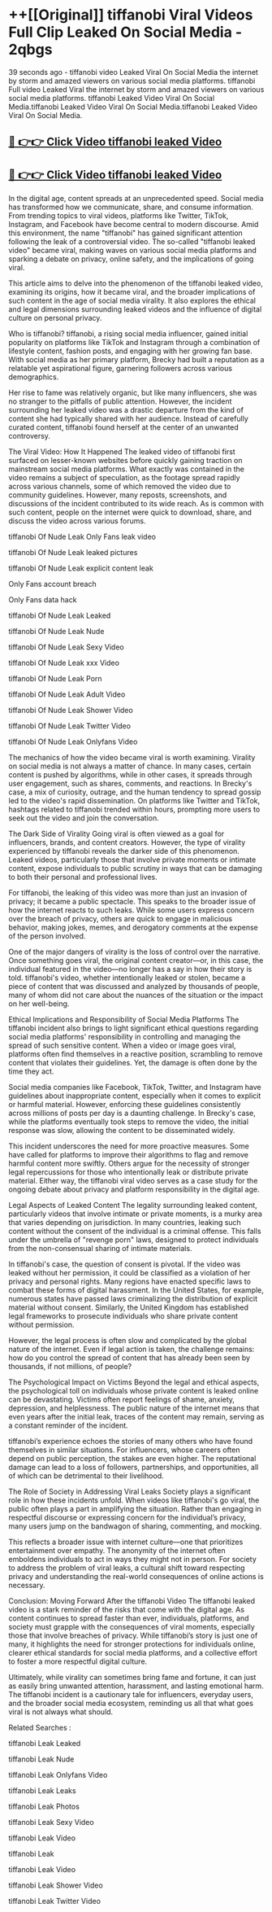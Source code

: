 # ++[[Original]] tiffanobi Viral Videos Full Clip Leaked On Social Media - 2qbgs<br>

39 seconds ago - tiffanobi video Leaked Viral On Social Media the internet by storm and amazed viewers on various social media platforms.
tiffanobi Full video Leaked Viral the internet by storm and amazed viewers on various social media platforms. tiffanobi Leaked Video Viral On Social Media.tiffanobi Leaked Video Viral On Social Media.tiffanobi Leaked Video Viral On Social Media.<br>


## [🔴 👉👉 Click Video tiffanobi leaked Video ](https://onlyclips.site?title=tiffanobi&ref=git)

## [🔴 👉👉 Click Video tiffanobi leaked Video ](https://onlyclips.site?title=tiffanobi&ref=git)

In the digital age, content spreads at an unprecedented speed. Social media has transformed how we communicate, share, and consume information. From trending topics to viral videos, platforms like Twitter, TikTok, Instagram, and Facebook have become central to modern discourse. Amid this environment, the name "tiffanobi" has gained significant attention following the leak of a controversial video. The so-called "tiffanobi leaked video" became viral, making waves on various social media platforms and sparking a debate on privacy, online safety, and the implications of going viral.

This article aims to delve into the phenomenon of the tiffanobi leaked video, examining its origins, how it became viral, and the broader implications of such content in the age of social media virality. It also explores the ethical and legal dimensions surrounding leaked videos and the influence of digital culture on personal privacy.

Who is tiffanobi?
tiffanobi, a rising social media influencer, gained initial popularity on platforms like TikTok and Instagram through a combination of lifestyle content, fashion posts, and engaging with her growing fan base. With social media as her primary platform, Brecky had built a reputation as a relatable yet aspirational figure, garnering followers across various demographics.

Her rise to fame was relatively organic, but like many influencers, she was no stranger to the pitfalls of public attention. However, the incident surrounding her leaked video was a drastic departure from the kind of content she had typically shared with her audience. Instead of carefully curated content, tiffanobi found herself at the center of an unwanted controversy.

The Viral Video: How It Happened
The leaked video of tiffanobi first surfaced on lesser-known websites before quickly gaining traction on mainstream social media platforms. What exactly was contained in the video remains a subject of speculation, as the footage spread rapidly across various channels, some of which removed the video due to community guidelines. However, many reposts, screenshots, and discussions of the incident contributed to its wide reach. As is common with such content, people on the internet were quick to download, share, and discuss the video across various forums.

tiffanobi Of Nude Leak Only Fans leak video

tiffanobi Of Nude Leak leaked pictures

tiffanobi Of Nude Leak explicit content leak

Only Fans account breach

Only Fans data hack

tiffanobi Of Nude Leak Leaked

tiffanobi Of Nude Leak Nude

tiffanobi Of Nude Leak Sexy Video

tiffanobi Of Nude Leak xxx Video

tiffanobi Of Nude Leak Porn

tiffanobi Of Nude Leak Adult Video

tiffanobi Of Nude Leak Shower Video

tiffanobi Of Nude Leak Twitter Video

tiffanobi Of Nude Leak Onlyfans Video

The mechanics of how the video became viral is worth examining. Virality on social media is not always a matter of chance. In many cases, certain content is pushed by algorithms, while in other cases, it spreads through user engagement, such as shares, comments, and reactions. In Brecky's case, a mix of curiosity, outrage, and the human tendency to spread gossip led to the video's rapid dissemination. On platforms like Twitter and TikTok, hashtags related to tiffanobi trended within hours, prompting more users to seek out the video and join the conversation.

The Dark Side of Virality
Going viral is often viewed as a goal for influencers, brands, and content creators. However, the type of virality experienced by tiffanobi reveals the darker side of this phenomenon. Leaked videos, particularly those that involve private moments or intimate content, expose individuals to public scrutiny in ways that can be damaging to both their personal and professional lives.

For tiffanobi, the leaking of this video was more than just an invasion of privacy; it became a public spectacle. This speaks to the broader issue of how the internet reacts to such leaks. While some users express concern over the breach of privacy, others are quick to engage in malicious behavior, making jokes, memes, and derogatory comments at the expense of the person involved.

One of the major dangers of virality is the loss of control over the narrative. Once something goes viral, the original content creator—or, in this case, the individual featured in the video—no longer has a say in how their story is told. tiffanobi's video, whether intentionally leaked or stolen, became a piece of content that was discussed and analyzed by thousands of people, many of whom did not care about the nuances of the situation or the impact on her well-being.

Ethical Implications and Responsibility of Social Media Platforms
The tiffanobi incident also brings to light significant ethical questions regarding social media platforms' responsibility in controlling and managing the spread of such sensitive content. When a video or image goes viral, platforms often find themselves in a reactive position, scrambling to remove content that violates their guidelines. Yet, the damage is often done by the time they act.

Social media companies like Facebook, TikTok, Twitter, and Instagram have guidelines about inappropriate content, especially when it comes to explicit or harmful material. However, enforcing these guidelines consistently across millions of posts per day is a daunting challenge. In Brecky's case, while the platforms eventually took steps to remove the video, the initial response was slow, allowing the content to be disseminated widely.

This incident underscores the need for more proactive measures. Some have called for platforms to improve their algorithms to flag and remove harmful content more swiftly. Others argue for the necessity of stronger legal repercussions for those who intentionally leak or distribute private material. Either way, the tiffanobi viral video serves as a case study for the ongoing debate about privacy and platform responsibility in the digital age.

Legal Aspects of Leaked Content
The legality surrounding leaked content, particularly videos that involve intimate or private moments, is a murky area that varies depending on jurisdiction. In many countries, leaking such content without the consent of the individual is a criminal offense. This falls under the umbrella of "revenge porn" laws, designed to protect individuals from the non-consensual sharing of intimate materials.

In tiffanobi's case, the question of consent is pivotal. If the video was leaked without her permission, it could be classified as a violation of her privacy and personal rights. Many regions have enacted specific laws to combat these forms of digital harassment. In the United States, for example, numerous states have passed laws criminalizing the distribution of explicit material without consent. Similarly, the United Kingdom has established legal frameworks to prosecute individuals who share private content without permission.

However, the legal process is often slow and complicated by the global nature of the internet. Even if legal action is taken, the challenge remains: how do you control the spread of content that has already been seen by thousands, if not millions, of people?

The Psychological Impact on Victims
Beyond the legal and ethical aspects, the psychological toll on individuals whose private content is leaked online can be devastating. Victims often report feelings of shame, anxiety, depression, and helplessness. The public nature of the internet means that even years after the initial leak, traces of the content may remain, serving as a constant reminder of the incident.

tiffanobi’s experience echoes the stories of many others who have found themselves in similar situations. For influencers, whose careers often depend on public perception, the stakes are even higher. The reputational damage can lead to a loss of followers, partnerships, and opportunities, all of which can be detrimental to their livelihood.

The Role of Society in Addressing Viral Leaks
Society plays a significant role in how these incidents unfold. When videos like tiffanobi's go viral, the public often plays a part in amplifying the situation. Rather than engaging in respectful discourse or expressing concern for the individual’s privacy, many users jump on the bandwagon of sharing, commenting, and mocking.

This reflects a broader issue with internet culture—one that prioritizes entertainment over empathy. The anonymity of the internet often emboldens individuals to act in ways they might not in person. For society to address the problem of viral leaks, a cultural shift toward respecting privacy and understanding the real-world consequences of online actions is necessary.

Conclusion: Moving Forward After the tiffanobi Video
The tiffanobi leaked video is a stark reminder of the risks that come with the digital age. As content continues to spread faster than ever, individuals, platforms, and society must grapple with the consequences of viral moments, especially those that involve breaches of privacy. While tiffanobi’s story is just one of many, it highlights the need for stronger protections for individuals online, clearer ethical standards for social media platforms, and a collective effort to foster a more respectful digital culture.

Ultimately, while virality can sometimes bring fame and fortune, it can just as easily bring unwanted attention, harassment, and lasting emotional harm. The tiffanobi incident is a cautionary tale for influencers, everyday users, and the broader social media ecosystem, reminding us all that what goes viral is not always what should.

Related Searches :

tiffanobi Leak Leaked

tiffanobi Leak Nude

tiffanobi Leak Onlyfans Video

tiffanobi Leak Leaks

tiffanobi Leak Photos

tiffanobi Leak Sexy Video

tiffanobi Leak Video

tiffanobi Leak

tiffanobi Leak Video

tiffanobi Leak Shower Video

tiffanobi Leak Twitter Video

